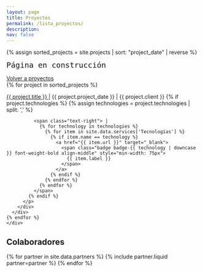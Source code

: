 ```yaml
---
layout: page
title: Proyectos
permalink: /lista_proyectos/
description:
nav: false
---
```


{% assign sorted_projects = site.projects | sort: "project_date" | reverse %}

<!-- pages/projects.md -->
<div class="projects">

  <code style="font-size: 1.4em">Página en construcción</code>

  <div class="row projects-intro">
    <div class="col text-right">
      <a href="/proyectos/"><i class="fa-solid fa-chevron-left"></i> Volver a proyectos</a>
    </div>
  </div>

  <!-- Generate list items for each project -->

  <div class="container">
    <div class="row row-cols-1 row-cols-md-1">
    {% for project in sorted_projects %}
      <div class="card h-100 project_list_item">
        <div class="col">
          <p>
            <span class="project_list_item_title">
              <a href="{{ project.url | relative_url }}">
                {{ project.title }}
              </a> | 
            </span> 
            <span class="">
              {{ project.project_date }}
            </span> | 
            <span class="">
              {{ project.client }}
            </span>
            {% if project.technologies %}
              {% assign technologies = project.technologies | split: ',' %}

              <span class="text-right"> | 
                {% for technology in technologies %}
                  {% for item in site.data.services['Tecnologías'] %}
                    {% if item.name == technology %}
                      <a href="{{ item.url }}" target="_blank">
                        <span class="badge badge-{{ technology | downcase  }} font-weight-bold align-middle" style="min-width: 75px">
                          {{ item.label }}
                        </span>
                      </a>
                    {% endif %}
                  {% endfor %}
                {% endfor %}
              </span>
            {% endif %}
          </p>
        </div>
      </div>
    {% endfor %}
    </div>
  </div>



</div>

<!-- Partners -->

<div class="projects">
  <h2 class="category">Colaboradores</h2>
  <div class="container">
    <div class="row row-cols-1 row-cols-md-5">
      {% for partner in site.data.partners %}
        {% include partner.liquid partner=partner %}
      {% endfor %}
    </div>
  </div>
</div>

